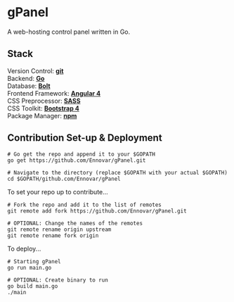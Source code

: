 # gPanel

A web-hosting control panel written in Go.

## Stack

Version Control: __[git](https://git-scm.com/)__  
Backend: __[Go](https://golang.org/)__  
Database: __[Bolt](https://github.com/boltdb/bolt)__  
Frontend Framework: __[Angular 4](https://angular.io/)__  
CSS Preprocessor: __[SASS](http://sass-lang.com/)__  
CSS Toolkit: __[Bootstrap 4](http://getbootstrap.com/)__  
Package Manager: __[npm](https://www.npmjs.com/)__

## Contribution Set-up & Deployment

```shell
# Go get the repo and append it to your $GOPATH
go get https://github.com/Ennovar/gPanel.git

# Navigate to the directory (replace $GOPATH with your actual $GOPATH)
cd $GOPATH/github.com/Ennovar/gPanel
```

To set your repo up to contribute...

```shell
# Fork the repo and add it to the list of remotes
git remote add fork https://github.com/Ennovar/gPanel.git

# OPTIONAL: Change the names of the remotes
git remote rename origin upstream
git remote rename fork origin
```

To deploy...

```shell
# Starting gPanel
go run main.go

# OPTIONAL: Create binary to run
go build main.go
./main
```
